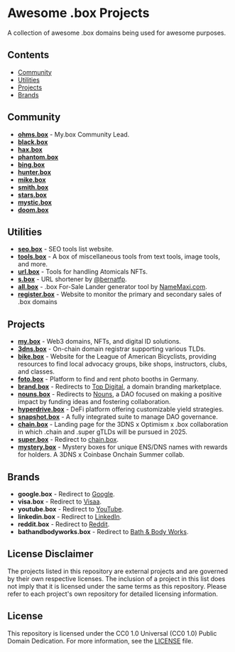# Awesome .box Projects

A collection of awesome .box domains being used for awesome purposes.

## Contents

- [Community](#community)
- [Utilities](#utilities)
- [Projects](#projects)
- [Brands](#brands)

## Community
- **[ohms.box](ohms.box)** - My.box Community Lead.
- **[black.box](black.box)**
- **[hax.box](hax.box)**
- **[phantom.box](phantom.box)**
- **[bing.box](bing.box)**
- **[hunter.box](hunter.box)**
- **[mike.box](mike.box)**
- **[smith.box](smith.box)**
- **[stars.box](stars.box)**
- **[mystic.box](mystic.box)**
- **[doom.box](doom.box)**

## Utilities

- **[seo.box](seo.box)** - SEO tools list website.
- **[tools.box](tools.box)** - A box of miscellaneous tools from text tools, image tools, and more.
- **[url.box](url.box)** - Tools for handling Atomicals NFTs.
- **[s.box](s.box)** - URL shortener by [@bernatfp](https://www.github.com/bernatfp).
- **[all.box](all.box)** - .box For-Sale Lander generator tool by [NameMaxi.com](NameMaxi.com).
- **[register.box](register.box)** - Website to monitor the primary and secondary sales of .box domains

## Projects

- **[my.box](my.box)** - Web3 domains, NFTs, and digital ID solutions.
- **[3dns.box](3dns.box)** - On-chain domain registrar supporting various TLDs.
- **[bike.box](bike.box)** - Website for the League of American Bicyclists, providing resources to find local advocacy groups, bike shops, instructors, clubs, and classes.
- **[foto.box](foto.box)** - Platform to find and rent photo booths in Germany.
- **[brand.box](brand.box)** - Redirects to [Top Digital](https://top.digital/), a domain branding marketplace.
- **[nouns.box](nouns.wtf)** - Redirects to [Nouns](https://nouns.wtf/), a DAO focused on making a positive impact by funding ideas and fostering collaboration.
- **[hyperdrive.box](hyperdrive.box)** - DeFi platform offering customizable yield strategies.
- **[snapshot.box](snapshot.box)** - A fully integrated suite to manage DAO governance.
- **[chain.box](chain.box)** - Landing page for the 3DNS x Optimism x .box collaboration in which .chain and .super gTLDs will be pursued in 2025.
- **[super.box](super.box)** - Redirect to [chain.box](chain.box).
- **[mystery.box](mystery.box)** - Mystery boxes for unique ENS/DNS names with rewards for holders. A 3DNS x Coinbase Onchain Summer collab.

## Brands

- **google.box** - Redirect to [Google](https://www.google.com/).
- **visa.box** - Redirect to [Visaa](https://usa.visa.com/).
- **youtube.box** - Redirect to [YouTube](https://www.youtube.com/).
- **linkedin.box** - Redirect to [LinkedIn](https://www.linkedin.com/).
- **reddit.box** - Redirect to [Reddit](https://www.reddit.com/).
- **bathandbodyworks.box** - Redirect to [Bath & Body Works](https://www.bathandbodyworks.com/).

## License Disclaimer

The projects listed in this repository are external projects and are governed by their own respective licenses. The inclusion of a project in this list does not imply that it is licensed under the same terms as this repository. Please refer to each project's own repository for detailed licensing information.

## License

This repository is licensed under the CC0 1.0 Universal (CC0 1.0) Public Domain Dedication. For more information, see the [LICENSE](LICENSE) file.
